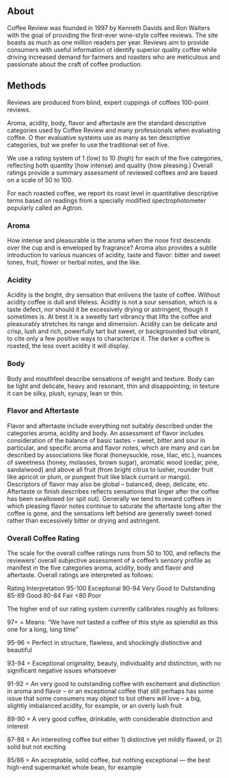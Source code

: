 ## About

Coffee Review was founded in 1997 by Kenneth Davids and Ron Walters with the goal of providing the first-ever wine-style coffee reviews. The site boasts as much as one million readers per year. Reviews aim to provide consumers with useful information ot identify superior quality coffee while driving increased demand for farmers and roasters who are meticulous and passionate about the craft of coffee production.

## Methods

Reviews are produced from blind, expert cuppings of coffees 100-point reviews.


Aroma, acidity, body, flavor and aftertaste are the standard descriptive categories used by Coffee Review and many professionals when evaluating coffee. O
ther evaluative systems use as many as ten descriptive categories, but we prefer to use the traditional set of five. 

We use a rating system of 1 (low) to 10 (high) for each of the five categories, reflecting both quantity (how intense) and quality (how pleasing.) Overall ratings provide a summary assessment of reviewed coffees and are based on a scale of 50 to 100.

For each roasted coffee, we report its roast level in quantitative descriptive terms based on readings from a specially modified spectrophotometer popularly called an Agtron.

### Aroma
How intense and pleasurable is the aroma when the nose first descends over the cup and is enveloped by fragrance? Aroma also provides a subtle introduction to various nuances of acidity, taste and flavor: bitter and sweet tones, fruit, flower or herbal notes, and the like.

### Acidity
Acidity is the bright, dry sensation that enlivens the taste of coffee. Without acidity coffee is dull and lifeless. Acidity is not a sour sensation, which is a taste defect, nor should it be excessively drying or astringent, though it sometimes is. At best it is a sweetly tart vibrancy that lifts the coffee and pleasurably stretches its range and dimension. Acidity can be delicate and crisp, lush and rich, powerfully tart but sweet, or backgrounded but vibrant, to cite only a few positive ways to characterize it. The darker a coffee is roasted, the less overt acidity it will display.

### Body
Body and mouthfeel describe sensations of weight and texture. Body can be light and delicate, heavy and resonant, thin and disappointing; in texture it can be silky, plush, syrupy, lean or thin.

### Flavor and Aftertaste
Flavor and aftertaste include everything not suitably described under the categories aroma, acidity and body. An assessment of flavor includes consideration of the balance of basic tastes – sweet, bitter and sour in particular, and specific aroma and flavor notes, which are many and can be described by associations like floral (honeysuckle, rose, lilac, etc.), nuances of sweetness (honey, molasses, brown sugar), aromatic wood (cedar, pine, sandalwood) and above all fruit (from bright citrus to lusher, rounder fruit like apricot or plum, or pungent fruit like black currant or mango). Descriptors of flavor may also be global – balanced, deep, delicate, etc. Aftertaste or finish describes reflects sensations that linger after the coffee has been swallowed (or spit out). Generally we tend to reward coffees in which pleasing flavor notes continue to saturate the aftertaste long after the coffee is gone, and the sensations left behind are generally sweet-toned rather than excessively bitter or drying and astringent.

### Overall Coffee Rating
The scale for the overall coffee ratings runs from 50 to 100, and reflects the reviewers’ overall subjective assessment of a coffee’s sensory profile as manifest in the five categories aroma, acidity, body and flavor and aftertaste. Overall ratings are interpreted as follows:

 
Rating	 Interpretation
95-100	 Exceptional
90-94	 Very Good to Outstanding
85-89	 Good
80-84	 Fair
<80	 Poor
 

The higher end of our rating system currently calibrates roughly as follows:

97+ = Means: “We have not tasted a coffee of this style as splendid as this one for a long, long time”

95-96 = Perfect in structure, flawless, and shockingly distinctive and beautiful

93-94 = Exceptional originality, beauty, individuality and distinction, with no significant negative issues whatsoever

91-92 = An very good to outstanding coffee with excitement and distinction in aroma and flavor – or an exceptional coffee that still perhaps has some issue that some consumers may object to but others will love – a big, slightly imbalanced acidity, for example, or an overly lush fruit

89-90 = A very good coffee, drinkable, with considerable distinction and interest

87-88 = An interesting coffee but either 1) distinctive yet mildly flawed, or 2) solid but not exciting

85/86 = An acceptable, solid coffee, but nothing exceptional — the best high-end supermarket whole bean, for example

 

 

 

 


